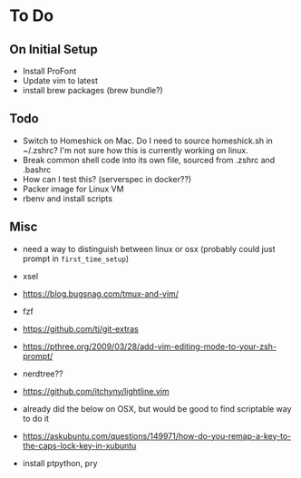 # To Do

## On Initial Setup 
* Install ProFont 
* Update vim to latest
* install brew packages (brew bundle?)

## Todo
* Switch to Homeshick on Mac. Do I need to source homeshick.sh in ~/.zshrc? I'm not sure how this is currently working on linux.
* Break common shell code into its own file, sourced from .zshrc and .bashrc 
* How can I test this?  (serverspec in docker??)
* Packer image for Linux VM
* rbenv and install scripts

## Misc
* need a way to distinguish between linux or osx (probably could just prompt in `first_time_setup`) 
* xsel 
* https://blog.bugsnag.com/tmux-and-vim/
* fzf
* https://github.com/tj/git-extras
* https://pthree.org/2009/03/28/add-vim-editing-mode-to-your-zsh-prompt/
* nerdtree?? 
* https://github.com/itchyny/lightline.vim

* already did the below on OSX, but would be good to find scriptable way to do it
* https://askubuntu.com/questions/149971/how-do-you-remap-a-key-to-the-caps-lock-key-in-xubuntu
* install ptpython, pry 
